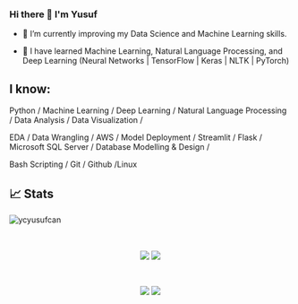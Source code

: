 ### Hi there 👋 I'm Yusuf


- 🔭 I’m currently improving my Data Science and Machine Learning skills.

- 🌱 I have learned Machine Learning, Natural Language Processing, and Deep Learning (Neural Networks | TensorFlow | Keras | NLTK | PyTorch)


## I know:

Python / Machine Learning / Deep Learning / Natural Language Processing / Data Analysis / Data Visualization /

EDA / Data Wrangling / AWS / Model Deployment / Streamlit / Flask / Microsoft SQL Server / Database Modelling & Design / 

Bash Scripting / Git / Github /Linux 


## 📈 Stats

<p align="left"> <img src="https://komarev.com/ghpvc/?username=ycyusufcan" alt="ycyusufcan" /> </p>

</p>
<br>
<p align="center">
    <a><img align="center" src="https://github-readme-stats.vercel.app/api?username=ycyusufcan&show_icons=true&theme=vue"/></a>
    <a><img align="center" src="https://github-readme-stats.vercel.app/api/top-langs/?username=ycyusufcan&theme=vue&hide=tex,java,css"/></a>
</p>

</p>
<br>
<p align="center">
    <a><img align="center" src="https://github-readme-stats.vercel.app/api?username=ycyusufcan&count_private=true&show_icons=true&theme=vue"/></a>
    <a><img align="center" src="https://github-readme-stats.vercel.app/api/top-langs/?username=ycyusufcan&theme=vue&hide=tex,java,css"/></a>
</p>

